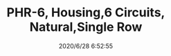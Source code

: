﻿---
layout: post 
title: PHR-6, Housing,6 Circuits, Natural,Single Row
tags: PH
categories: housing-terminal
overview: PHR-6, Housing,6 Circuits, Natural,Single Row
series: 
part_number: PHR-6
thumb_img: static/202006/361-thumb-20200628145408.jpg
image: static/202006/361-20200628145408.jpg
date: 2020/6/28 6:52:55
---



